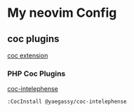 # My neovim Config

## coc plugins

[coc extension](https://github.com/neoclide/coc.nvim/wiki/Using-coc-extensions)

### PHP Coc Plugins

[coc-intelephense](https://github.com/yaegassy/coc-intelephense)

```
:CocInstall @yaegassy/coc-intelephense
```